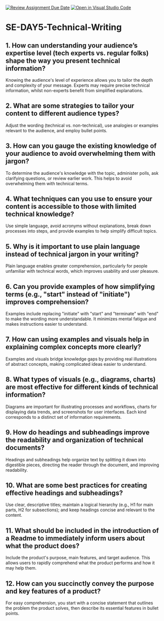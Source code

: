 [![Review Assignment Due Date](https://classroom.github.com/assets/deadline-readme-button-22041afd0340ce965d47ae6ef1cefeee28c7c493a6346c4f15d667ab976d596c.svg)](https://classroom.github.com/a/zsAR-pyY)
[![Open in Visual Studio Code](https://classroom.github.com/assets/open-in-vscode-2e0aaae1b6195c2367325f4f02e2d04e9abb55f0b24a779b69b11b9e10269abc.svg)](https://classroom.github.com/online_ide?assignment_repo_id=15707512&assignment_repo_type=AssignmentRepo)
# SE-DAY5-Technical-Writing
## 1. How can understanding your audience’s expertise level (tech experts vs. regular folks) shape the way you present technical information?
Knowing the audience's level of experience allows you to tailor the depth and complexity of your message. Experts may require precise technical information, whilst non-experts benefit from simplified explanations.

## 2. What are some strategies to tailor your content to different audience types?
Adjust the wording (technical vs. non-technical), use analogies or examples relevant to the audience, and employ bullet points.

## 3. How can you gauge the existing knowledge of your audience to avoid overwhelming them with jargon?
To determine the audience's knowledge with the topic, administer polls, ask clarifying questions, or review earlier work. This helps to avoid overwhelming them with technical terms.

## 4. What techniques can you use to ensure your content is accessible to those with limited technical knowledge?
Use simple language, avoid acronyms without explanations, break down processes into steps, and provide examples to help simplify difficult topics.

## 5. Why is it important to use plain language instead of technical jargon in your writing?
Plain language enables greater comprehension, particularly for people unfamiliar with technical words, which improves usability and user pleasure.

## 6. Can you provide examples of how simplifying terms (e.g., "start" instead of "initiate") improves comprehension?
Examples include replacing "initiate" with "start" and "terminate" with "end" to make the wording more understandable. It minimizes mental fatigue and makes instructions easier to understand.

## 7. How can using examples and visuals help in explaining complex concepts more clearly?
Examples and visuals bridge knowledge gaps by providing real illustrations of abstract concepts, making complicated ideas easier to understand.

## 8. What types of visuals (e.g., diagrams, charts) are most effective for different kinds of technical information?
Diagrams are important for illustrating processes and workflows, charts for displaying data trends, and screenshots for user interfaces. Each kind corresponds to a distinct set of information requirements.

## 9. How do headings and subheadings improve the readability and organization of technical documents?
Headings and subheadings help organize text by splitting it down into digestible pieces, directing the reader through the document, and improving readability.

## 10. What are some best practices for creating effective headings and subheadings?
Use clear, descriptive titles; maintain a logical hierarchy (e.g., H1 for main parts, H2 for subsections); and keep headings concise and relevant to the content.

## 11. What should be included in the introduction of a Readme to immediately inform users about what the product does?
Include the product's purpose, main features, and target audience. This allows users to rapidly comprehend what the product performs and how it may help them.

## 12. How can you succinctly convey the purpose and key features of a product?
For easy comprehension, you start with a concise statement that outlines the problem the product solves, then describe its essential features in bullet points.
